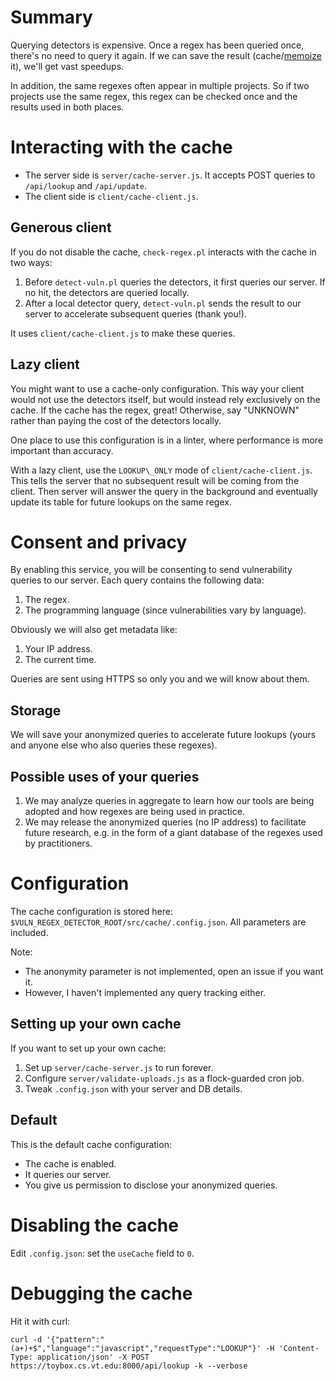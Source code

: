 # Summary

Querying detectors is expensive.
Once a regex has been queried once, there's no need to query it again.
If we can save the result (cache/[memoize](https://en.wikipedia.org/wiki/Memoization) it), we'll get vast speedups.

In addition, the same regexes often appear in multiple projects.
So if two projects use the same regex, this regex can be checked once and the results used in both places.

# Interacting with the cache

- The server side is `server/cache-server.js`. It accepts POST queries to `/api/lookup` and `/api/update`.
- The client side is `client/cache-client.js`.

## Generous client

If you do not disable the cache, `check-regex.pl` interacts with the cache in two ways:

1. Before `detect-vuln.pl` queries the detectors, it first queries our server. If no hit, the detectors are queried locally.
2. After a local detector query, `detect-vuln.pl` sends the result to our server to accelerate subsequent queries (thank you!).

It uses `client/cache-client.js` to make these queries.

## Lazy client

You might want to use a cache-only configuration.
This way your client would not use the detectors itself, but would instead rely exclusively on the cache.
If the cache has the regex, great!
Otherwise, say "UNKNOWN" rather than paying the cost of the detectors locally.

One place to use this configuration is in a linter, where performance is more important than accuracy.

With a lazy client, use the `LOOKUP\_ONLY` mode of `client/cache-client.js`.
This tells the server that no subsequent result will be coming from the client.
Then server will answer the query in the background and eventually update its table for future lookups on the same regex.

# Consent and privacy

By enabling this service, you will be consenting to send vulnerability queries to our server.
Each query contains the following data:
1. The regex.
2. The programming language (since vulnerabilities vary by language).

Obviously we will also get metadata like:
1. Your IP address.
2. The current time.

Queries are sent using HTTPS so only you and we will know about them.

## Storage

We will save your anonymized queries to accelerate future lookups (yours and anyone else who also queries these regexes).

## Possible uses of your queries

1. We may analyze queries in aggregate to learn how our tools are being adopted and how regexes are being used in practice.
2. We may release the anonymized queries (no IP address) to facilitate future research, e.g. in the form of a giant database of the regexes used by practitioners.

# Configuration

The cache configuration is stored here: `$VULN_REGEX_DETECTOR_ROOT/src/cache/.config.json`.
All parameters are included.

Note:
- The anonymity parameter is not implemented, open an issue if you want it.
- However, I haven't implemented any query tracking either.

## Setting up your own cache

If you want to set up your own cache:
1. Set up `server/cache-server.js` to run forever.
2. Configure `server/validate-uploads.js` as a flock-guarded cron job.
3. Tweak `.config.json` with your server and DB details.

## Default

This is the default cache configuration:
- The cache is enabled.
- It queries our server.
- You give us permission to disclose your anonymized queries.

# Disabling the cache

Edit `.config.json`: set the `useCache` field to `0`.

# Debugging the cache

Hit it with curl:

```
curl -d '{"pattern":"(a+)+$","language":"javascript","requestType":"LOOKUP"}' -H 'Content-Type: application/json' -X POST https://toybox.cs.vt.edu:8000/api/lookup -k --verbose
```
